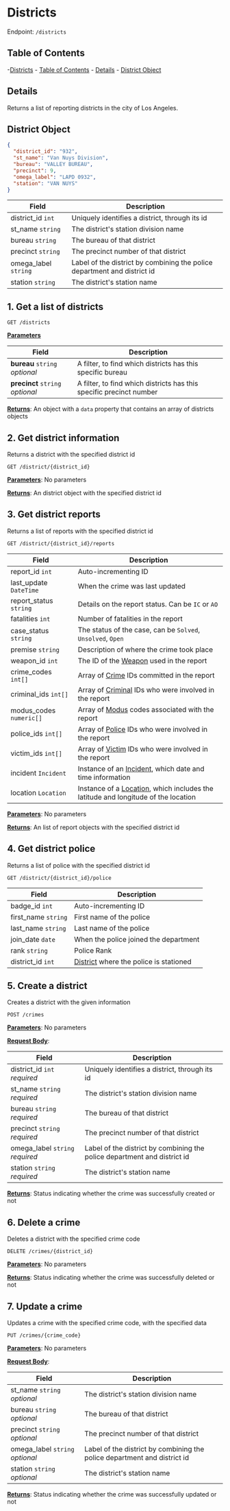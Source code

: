 # Districts

Endpoint: `/districts`

## Table of Contents

-[Districts](districts)
    - [Table of Contents](#table-of-contents)
    - [Details](#details)
    - [District Object](#district-object)

## Details

Returns a list of reporting districts in the city of Los Angeles.

## District Object

```json
{
  "district_id": "932",
  "st_name": "Van Nuys Division",
  "bureau": "VALLEY BUREAU",
  "precinct": 9,
  "omega_label": "LAPD 0932",
  "station": "VAN NUYS"
}
```

| Field                | Description                                    |
|----------------------|------------------------------------------------|
| district_id `int`    | Uniquely identifies a district, through its id |
| st_name `string`     | The district's station division name          |
| bureau `string`      | The bureau of that district                   |
| precinct `string`    | The precinct number of that district                 |
| omega_label `string` | Label of the district by combining the police department and district id |
| station `string`     | The district's station name |

## 1. Get a list of districts

`GET /districts`

**<u>Parameters</u>**

| Field                              | Description                                                  |
|------------------------------------|--------------------------------------------------------------|
| **bureau** `string` *optional*     | A filter, to find which districts has this specific bureau |
| **precinct** `string` *optional*   | A filter, to find which districts has this specific precinct number |

**<u>Returns</u>**: An object with a `data` property that contains an array of districts objects

## 2. Get district information

Returns a district with the specified district id

`GET /district/{district_id}`

**<u>Parameters</u>**: No parameters

**<u>Returns</u>**: An district object with the specified district id

## 3. Get district reports

Returns a list of reports with the specified district id

`GET /district/{district_id}/reports`

| Field                   | Description                                                                                           |
|-------------------------|-------------------------------------------------------------------------------------------------------|
| report_id `int`         | Auto-incrementing ID                                                                                  |
| last_update `DateTime`  | When the crime was last updated                                                                       |
| report_status `string`  | Details on the report status. Can be `IC` or `AO`                                                     |
| fatalities `int`        | Number of fatalities in the report                                                                    |
| case_status `string`    | The status of the case, can be `Solved`, `Unsolved`, `Open`                                           |
| premise `string`        | Description of where the crime took place                                                             |
| weapon_id `int`         | The ID of the [Weapon](weapons.md#weapon-object) used in the report                                   |
| crime_codes `int[]`     | Array of [Crime](crimes.md#crime-object) IDs committed in the report                                  |
| criminal_ids `int[]`    | Array of [Criminal](criminals.md#criminal-object) IDs who were involved in the report                 |
| modus_codes `numeric[]` | Array of [Modus](modi.md#modus-object) codes associated with the report                               |
| police_ids `int[]`      | Array of [Police](police.md#police-object) IDs who were involved in the report                        |
| victim_ids `int[]`      | Array of [Victim](victims.md#victim-object) IDs who were involved in the report                       |
| incident `Incident`     | Instance of an [Incident](reports.md#incident-object), which date and time information                          |
| location `Location`     | Instance of a [Location](reports.md#location-object), which includes the latitude and longitude of the location |

**<u>Parameters</u>**: No parameters

**<u>Returns</u>**: An list of report objects with the specified district id

## 4. Get district police

Returns a list of police with the specified district id

`GET /district/{district_id}/police`

| Field                   | Description                                                                                           |
|-------------------------|-------------------------------------------------------------------------------------------------------|
| badge_id  `int`         | Auto-incrementing ID                                                                                  |
| first_name `string`  | First name of the police                                                                       |
| last_name `string`  | Last name of the police                                                     |
| join_date `date`        | When the police joined the department                                                                    |
| rank `string`    | Police Rank                                          |
| district_id `int`        | [District](#district-object) where the police is stationed |

## 5. Create a district

Creates a district with the given information

`POST /crimes`

**<u>Parameters</u>**: No parameters

**<u>Request Body</u>**:

| Field                | Description                                    |
|----------------------|------------------------------------------------|
| district_id `int` *required*    | Uniquely identifies a district, through its id |
| st_name `string` *required*     | The district's station division name          |
| bureau `string` *required*      | The bureau of that district                   |
| precinct `string` *required*    | The precinct number of that district                 |
| omega_label `string` *required* | Label of the district by combining the police department and district id |
| station `string` *required*     | The district's station name |

**<u>Returns</u>**: Status indicating whether the crime was successfully created or not

## 6. Delete a crime

Deletes a district with the specified crime code

`DELETE /crimes/{district_id}`

**<u>Parameters</u>**: No parameters

**<u>Returns</u>**: Status indicating whether the crime was successfully deleted or not

## 7. Update a crime

Updates a crime with the specified crime code, with the specified data

`PUT /crimes/{crime_code}`

**<u>Parameters</u>**: No parameters

**<u>Request Body</u>**:

| Field                | Description                                    |
|----------------------|------------------------------------------------|
| st_name `string` *optional*   | The district's station division name          |
| bureau `string` *optional*     | The bureau of that district                   |
| precinct `string` *optional*   | The precinct number of that district                 |
| omega_label `string` *optional* | Label of the district by combining the police department and district id |
| station `string` *optional* | The district's station name |

**<u>Returns</u>**: Status indicating whether the crime was successfully updated or not